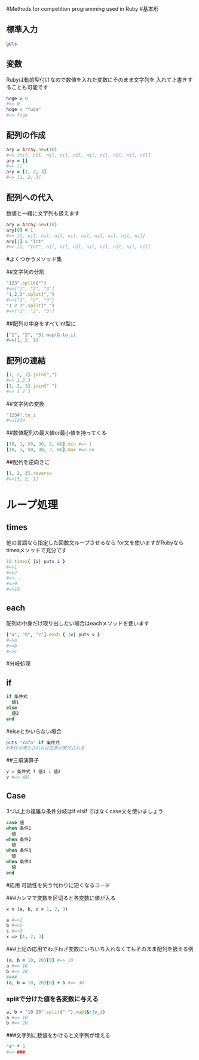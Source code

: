 #Methods for competition programming used in Ruby
#基本形

## 標準入力

~~~ruby
gets
~~~

## 変数
Rubyは動的型付けなので数値を入れた変数にそのまま文字列を
入れて上書きすることも可能です

~~~ruby
hoge = 0 
#=> 0
hoge = "fuga"
#=> fuga
~~~

## 配列の作成

~~~ruby
ary = Array.new(10)
#=> [nil, nil, nil, nil, nil, nil, nil, nil, nil, nil]
ary = []
#=> []
ary = [1, 2, 3]
#=> [1, 2, 3]
~~~

## 配列への代入
数値と一緒に文字列も扱えます

~~~ruby
ary = Array.new(10)
ary[0] = 1
#=> [1, nil, nil, nil, nil, nil, nil, nil, nil, nil]
ary[1] = "Int"
#=> [1, "Int", nil, nil, nil, nil, nil, nil, nil, nil]
~~~

#よくつかうメソッド集

##文字列の分割
~~~ruby
"123".split("")
#=>["1", "2", "3"]
"1,2,3".split(",")
#=>["1", "2", "3"]
"1 2 3".split(" ")
#=>["1", "2", "3"]
~~~

##配列の中身をすべてInt型に

~~~ruby
["1", "2", "3].map(&:to_i)
#=>[1, 2, 3]
~~~

## 配列の連結

~~~ruby
[1, 2, 3].join(",")
#=> 1,2,3
[1, 2, 3].join(" ")
#=> 1 2 3
~~~

##文字列の変換

~~~ruby
"1234".to_i
#=>1234
~~~

##数値配列の最大値or最小値を持ってくる

~~~ruby
[10, 1, 50, 30, 2, 66].min #=> 1
[10, 1, 50, 30, 2, 66].max #=> 66
~~~

##配列を逆向きに

~~~ruby
[1, 2, 3].reverse
#=>[3, 2, 1]
~~~

# ループ処理

## times
他の言語なら指定した回数文ループさせるなら
for文を使いますがRubyならtimesメソッドで充分です

~~~ruby
10.times{ |i| puts i }
#=>1
#=>2
#=>...
#=>9
#=>10
~~~

## each
配列の中身だけ取り出したい場合はeachメソッドを使います

~~~ruby
["a", "b", "c"].each { |v| puts v }
#=>a
#=>b
#=>c
~~~

#分岐処理

##  if

~~~ruby
if 条件式
  値1
else
  値2
end
~~~

#elseとかいらない場合

~~~ruby
puts "Yafo" if 条件式
#条件が満たされれば左側が実行される
~~~

##三項演算子

~~~ruby
v = 条件式 ? 値1 : 値2
v #=> 値1
~~~

## Case
3つ以上の複雑な条件分岐はif elsif
ではなくcase文を使いましょう

~~~ruby
case 値
when 条件1
  値
when 条件2
  値
when 条件3
  値
when 条件4
  値
end
~~~

#応用
可読性を失う代わりに短くなるコード

###カンマで変数を区切ると各変数に値が入る
~~~ruby
x = (a, b, c = 1, 2, 3)

a #=>1
b #=>2
c #=>3
x => [1, 2, 3]
~~~

###上記の応用でわざわざ変数にいちいち入れなくてもそのまま配列を扱える例

~~~ruby
(a, b = 10, 20)[0] #=> 10
a #=> 10
b #=> 20
####
(a, b = 10, 20)[0] + b #=> 30
~~~

### splitで分けた値を各変数に与える
~~~ruby
a, b = "10 20".split(" ").map(&:to_i)
a #=> 10
b #=> 20
~~~


###文字列に数値をかけると文字列が増える
~~~ruby
"#" * 3
#=> ###
~~~
